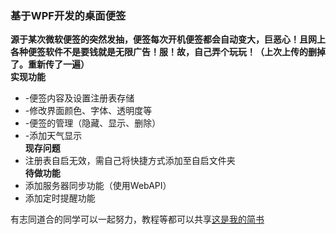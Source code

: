 ### 基于WPF开发的桌面便签
__源于某次微软便签的突然发抽，便签每次开机便签都会自动变大，巨恶心！且网上各种便签软件不是要钱就是无限广告！服！故，自己弄个玩玩！（上次上传的删掉了。重新传了一遍）__  
__实现功能__  
   * -便签内容及设置注册表存储  
   * -修改界面颜色、字体、透明度等  
   * -便签的管理（隐藏、显示、删除）  
   * -添加天气显示  
__现存问题__  
   * 注册表自启无效，需自己将快捷方式添加至自启文件夹    
__待做功能__  
   * 添加服务器同步功能（使用WebAPI）  
   * 添加定时提醒功能  
	
有志同道合的同学可以一起努力，教程等都可以共享[这是我的简书](https://www.jianshu.com/u/7dc0c12a3075)  
	
